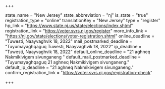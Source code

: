 +++

state_name = "New Jersey"
state_abbreviation = "nj"
is_state = "true"
registration_type = "online"
translationKey = "New Jersey"
type = "register"
hp_link = "https://www.state.nj.us/state/elections/index.shtml"
registration_link = "https://voter.svrs.nj.gov/register"
more_info_link = "https://nj.gov/state/elections/voter-registration.shtml"
online_deadline = "Tuwesti, Naayvaghvik 18, 2022"
mail_postmarked_deadline = "Tuyumayaghqaguq Tuwesti, Naayvaghvik 18, 2022"
ip_deadline = "Tuwesti, Naayvaghvik 18, 2022"
default_online_deadline = "21 aghneq Nakmikivigem sivunganeng "
default_mail_postmarked_deadline = "Tuyumayaghqaguq 21 aghneq Nakmikivigem sivunganeng."
default_ip_deadline = "21 aghneq Nakmikivigem sivunganeng."
confirm_registration_link = "https://voter.svrs.nj.gov/registration-check"

+++